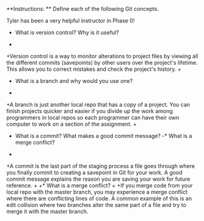**Instructions: ** Define each of the following Git concepts.
 
 Tyler has been a very helpful instructor in Phase 0!


  * What is version control?  Why is it useful?
 +
 +Version control is a way to monitor alterations to project files by viewing all the different commits (savepoints) by other users over the project's lifetime. This allows you to correct mistakes and check the project's history.
 +
  * What is a branch and why would you use one?
 +
 +A branch is just another local repo that has a copy of a project. You can finish projects quicker and easier if you divide up the work among programmers in local repos so each programmer can have their own computer to work on a section of the assignment. 
 +
  * What is a commit? What makes a good commit message?
 -* What is a merge conflict?
 +
 +A commit is the last part of the staging process a file goes through where you finally commit to creating a savepoint in Git for your work. A good commit message explains the reason you are saving your work for future reference.
 +
 +* What is a merge conflict?
 +
 +If you merge code from your local repo with the master branch, you may experience a merge conflict where there are conflicting lines of code. A common example of this is an edit collision where two branches alter the same part of a file and try to merge it with the master branch. 
